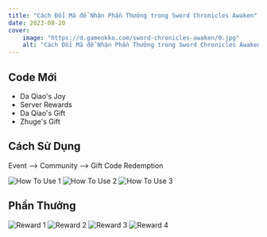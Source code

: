 ```yaml
---
title: "Cách Đổi Mã để Nhận Phần Thưởng trong Sword Chronicles Awaken"
date: 2023-08-20    
cover:
    image: "https://d.gameokko.com/sword-chronicles-awaken/0.jpg" 
    alt: "Cách Đổi Mã để Nhận Phần Thưởng trong Sword Chronicles Awaken"  
---
```


## Code Mới
- Da Qiao's Joy
- Server Rewards
- Da Qiao's Gift
- Zhuge's Gift

## Cách Sử Dụng

Event --> Community --> Gift Code Redemption

![How To Use 1](https://d.gameokko.com/sword-chronicles-awaken/6.jpg)
![How To Use 2](https://d.gameokko.com/sword-chronicles-awaken/7.jpg)
![How To Use 3](https://d.gameokko.com/sword-chronicles-awaken/8.jpg)

## Phần Thưởng
![Reward 1](https://d.gameokko.com/sword-chronicles-awaken/2.jpg)
![Reward 2](https://d.gameokko.com/sword-chronicles-awaken/3.jpg)
![Reward 3](https://d.gameokko.com/sword-chronicles-awaken/4.jpg)
![Reward 4](https://d.gameokko.com/sword-chronicles-awaken/5.jpg)
